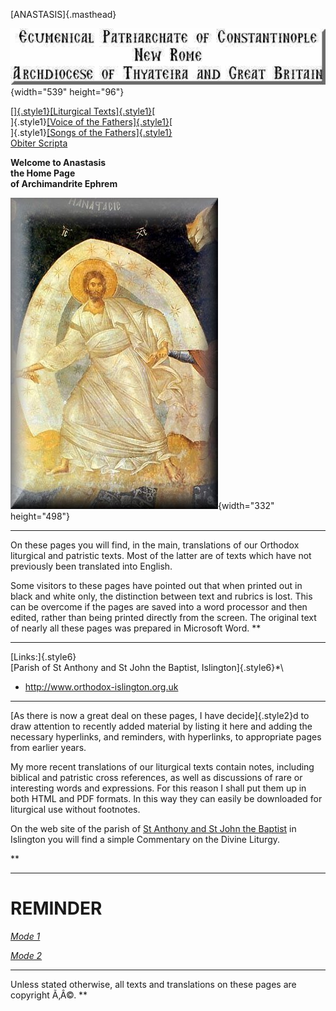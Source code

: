 [ANASTASIS]{.masthead}

![](Title04.jpg){width="539" height="96"}

[[]{.style1}](liturgic.md)[[Liturgical Texts]{.style1}](liturgic.md)[\
]{.style1}[[Voice of the Fathers]{.style1}](voiceof.md)[\
]{.style1}[[Songs of the Fathers]{.style1}](songsof.md)\
[Obiter Scripta](obiter_scripta.md)

****Welcome to Anastasis\
the Home Page\
of Archimandrite Ephrem****

![](Anast-Chora05.jpg){width="332" height="498"}

------------------------------------------------------------------------

On these pages you will find, in the main, translations of our Orthodox
liturgical and patristic texts. Most of the latter are of texts which
have not previously been translated into English.

Some visitors to these pages have pointed out that when printed out in
black and white only, the distinction between text and rubrics is lost.
This can be overcome if the pages are saved into a word processor and
then edited, rather than being printed directly from the screen. The
original text of nearly all these pages was prepared in Microsoft Word.
**

------------------------------------------------------------------------

[Links:]{.style6}\
[Parish of St Anthony and St John the Baptist, Islington]{.style6}*\
* <http://www.orthodox-islington.org.uk>

------------------------------------------------------------------------

[As there is now a great deal on these pages, I have decide]{.style2}d
to draw attention to recently added material by listing it here and
adding the necessary hyperlinks, and reminders, with hyperlinks, to
appropriate pages from earlier years.

My more recent translations of our liturgical texts contain notes,
including biblical and patristic cross references, as well as
discussions of rare or interesting words and expressions. For this
reason I shall put them up in both HTML and PDF formats. In this way
they can easily be downloaded for liturgical use without footnotes.

On the web site of the parish of [St Anthony and St John the
Baptist](http://www.orthodox-islington.org.uk/index.htm) in Islington
you will find a simple Commentary on the Divine Liturgy.

**

------------------------------------------------------------------------

REMINDER
========

*[*Mode 1*](tone1.md)*

*[Mode 2](tone2.md)[](tone2.cfm)*

------------------------------------------------------------------------

Unless stated otherwise, all texts and translations on these pages are
copyright Ã‚Â©. **
